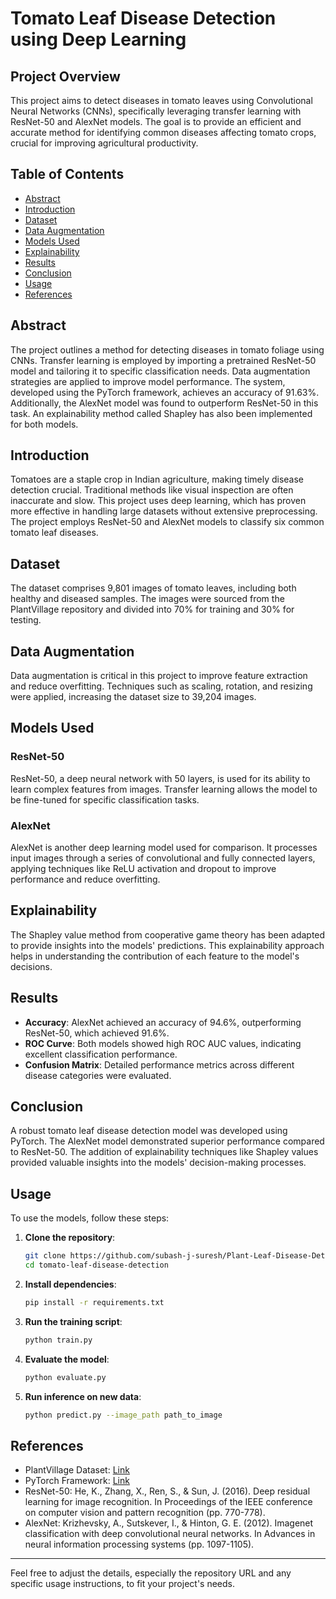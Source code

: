 
# Tomato Leaf Disease Detection using Deep Learning

## Project Overview

This project aims to detect diseases in tomato leaves using Convolutional Neural Networks (CNNs), specifically leveraging transfer learning with ResNet-50 and AlexNet models. The goal is to provide an efficient and accurate method for identifying common diseases affecting tomato crops, crucial for improving agricultural productivity.

## Table of Contents

- [Abstract](#abstract)
- [Introduction](#introduction)
- [Dataset](#dataset)
- [Data Augmentation](#data-augmentation)
- [Models Used](#models-used)
- [Explainability](#explainability)
- [Results](#results)
- [Conclusion](#conclusion)
- [Usage](#usage)
- [References](#references)

## Abstract

The project outlines a method for detecting diseases in tomato foliage using CNNs. Transfer learning is employed by importing a pretrained ResNet-50 model and tailoring it to specific classification needs. Data augmentation strategies are applied to improve model performance. The system, developed using the PyTorch framework, achieves an accuracy of 91.63%. Additionally, the AlexNet model was found to outperform ResNet-50 in this task. An explainability method called Shapley has also been implemented for both models.

## Introduction

Tomatoes are a staple crop in Indian agriculture, making timely disease detection crucial. Traditional methods like visual inspection are often inaccurate and slow. This project uses deep learning, which has proven more effective in handling large datasets without extensive preprocessing. The project employs ResNet-50 and AlexNet models to classify six common tomato leaf diseases.

## Dataset

The dataset comprises 9,801 images of tomato leaves, including both healthy and diseased samples. The images were sourced from the PlantVillage repository and divided into 70% for training and 30% for testing.

## Data Augmentation

Data augmentation is critical in this project to improve feature extraction and reduce overfitting. Techniques such as scaling, rotation, and resizing were applied, increasing the dataset size to 39,204 images.

## Models Used

### ResNet-50

ResNet-50, a deep neural network with 50 layers, is used for its ability to learn complex features from images. Transfer learning allows the model to be fine-tuned for specific classification tasks.

### AlexNet

AlexNet is another deep learning model used for comparison. It processes input images through a series of convolutional and fully connected layers, applying techniques like ReLU activation and dropout to improve performance and reduce overfitting.

## Explainability

The Shapley value method from cooperative game theory has been adapted to provide insights into the models' predictions. This explainability approach helps in understanding the contribution of each feature to the model's decisions.

## Results

- **Accuracy**: AlexNet achieved an accuracy of 94.6%, outperforming ResNet-50, which achieved 91.6%.
- **ROC Curve**: Both models showed high ROC AUC values, indicating excellent classification performance.
- **Confusion Matrix**: Detailed performance metrics across different disease categories were evaluated.

## Conclusion

A robust tomato leaf disease detection model was developed using PyTorch. The AlexNet model demonstrated superior performance compared to ResNet-50. The addition of explainability techniques like Shapley values provided valuable insights into the models' decision-making processes.

## Usage

To use the models, follow these steps:

1. **Clone the repository**:
    ```sh
    git clone https://github.com/subash-j-suresh/Plant-Leaf-Disease-Detection.git
    cd tomato-leaf-disease-detection
    ```

2. **Install dependencies**:
    ```sh
    pip install -r requirements.txt
    ```

3. **Run the training script**:
    ```sh
    python train.py
    ```

4. **Evaluate the model**:
    ```sh
    python evaluate.py
    ```

5. **Run inference on new data**:
    ```sh
    python predict.py --image_path path_to_image
    ```

## References

- PlantVillage Dataset: [Link](https://plantvillage.psu.edu)
- PyTorch Framework: [Link](https://pytorch.org)
- ResNet-50: He, K., Zhang, X., Ren, S., & Sun, J. (2016). Deep residual learning for image recognition. In Proceedings of the IEEE conference on computer vision and pattern recognition (pp. 770-778).
- AlexNet: Krizhevsky, A., Sutskever, I., & Hinton, G. E. (2012). Imagenet classification with deep convolutional neural networks. In Advances in neural information processing systems (pp. 1097-1105).

---

Feel free to adjust the details, especially the repository URL and any specific usage instructions, to fit your project's needs.
